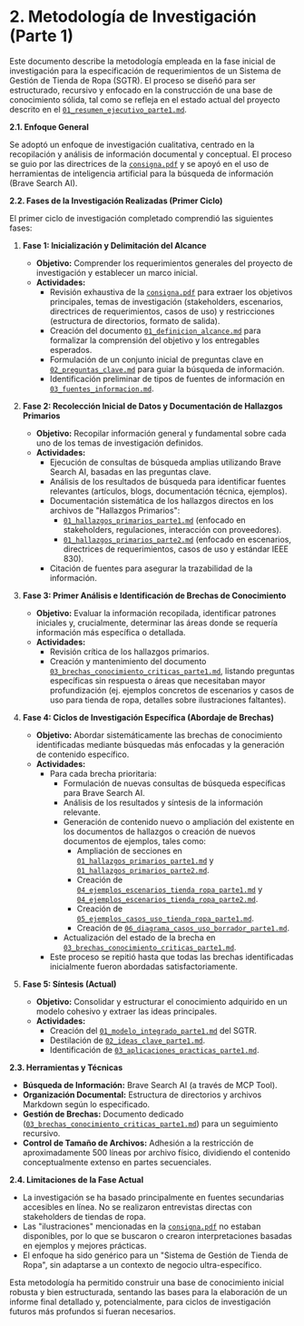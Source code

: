 # 2. Metodología de Investigación (Parte 1)

Este documento describe la metodología empleada en la fase inicial de investigación para la especificación de requerimientos de un Sistema de Gestión de Tienda de Ropa (SGTR). El proceso se diseñó para ser estructurado, recursivo y enfocado en la construcción de una base de conocimiento sólida, tal como se refleja en el estado actual del proyecto descrito en el [`01_resumen_ejecutivo_parte1.md`](./01_resumen_ejecutivo_parte1.md).

**2.1. Enfoque General**

Se adoptó un enfoque de investigación cualitativa, centrado en la recopilación y análisis de información documental y conceptual. El proceso se guio por las directrices de la [`consigna.pdf`](../../consigna.pdf) y se apoyó en el uso de herramientas de inteligencia artificial para la búsqueda de información (Brave Search AI).

**2.2. Fases de la Investigación Realizadas (Primer Ciclo)**

El primer ciclo de investigación completado comprendió las siguientes fases:

1.  **Fase 1: Inicialización y Delimitación del Alcance**
    *   **Objetivo:** Comprender los requerimientos generales del proyecto de investigación y establecer un marco inicial.
    *   **Actividades:**
        *   Revisión exhaustiva de la [`consigna.pdf`](../../consigna.pdf) para extraer los objetivos principales, temas de investigación (stakeholders, escenarios, directrices de requerimientos, casos de uso) y restricciones (estructura de directorios, formato de salida).
        *   Creación del documento [`01_definicion_alcance.md`](../01_initial_queries/01_definicion_alcance.md) para formalizar la comprensión del objetivo y los entregables esperados.
        *   Formulación de un conjunto inicial de preguntas clave en [`02_preguntas_clave.md`](../01_initial_queries/02_preguntas_clave.md) para guiar la búsqueda de información.
        *   Identificación preliminar de tipos de fuentes de información en [`03_fuentes_informacion.md`](../01_initial_queries/03_fuentes_informacion.md).

2.  **Fase 2: Recolección Inicial de Datos y Documentación de Hallazgos Primarios**
    *   **Objetivo:** Recopilar información general y fundamental sobre cada uno de los temas de investigación definidos.
    *   **Actividades:**
        *   Ejecución de consultas de búsqueda amplias utilizando Brave Search AI, basadas en las preguntas clave.
        *   Análisis de los resultados de búsqueda para identificar fuentes relevantes (artículos, blogs, documentación técnica, ejemplos).
        *   Documentación sistemática de los hallazgos directos en los archivos de "Hallazgos Primarios":
            *   [`01_hallazgos_primarios_parte1.md`](../02_data_collection/01_hallazgos_primarios_parte1.md) (enfocado en stakeholders, regulaciones, interacción con proveedores).
            *   [`01_hallazgos_primarios_parte2.md`](../02_data_collection/01_hallazgos_primarios_parte2.md) (enfocado en escenarios, directrices de requerimientos, casos de uso y estándar IEEE 830).
        *   Citación de fuentes para asegurar la trazabilidad de la información.

3.  **Fase 3: Primer Análisis e Identificación de Brechas de Conocimiento**
    *   **Objetivo:** Evaluar la información recopilada, identificar patrones iniciales y, crucialmente, determinar las áreas donde se requería información más específica o detallada.
    *   **Actividades:**
        *   Revisión crítica de los hallazgos primarios.
        *   Creación y mantenimiento del documento [`03_brechas_conocimiento_criticas_parte1.md`](../03_analysis/03_brechas_conocimiento_criticas_parte1.md), listando preguntas específicas sin respuesta o áreas que necesitaban mayor profundización (ej. ejemplos concretos de escenarios y casos de uso para tienda de ropa, detalles sobre ilustraciones faltantes).

4.  **Fase 4: Ciclos de Investigación Específica (Abordaje de Brechas)**
    *   **Objetivo:** Abordar sistemáticamente las brechas de conocimiento identificadas mediante búsquedas más enfocadas y la generación de contenido específico.
    *   **Actividades:**
        *   Para cada brecha prioritaria:
            *   Formulación de nuevas consultas de búsqueda específicas para Brave Search AI.
            *   Análisis de los resultados y síntesis de la información relevante.
            *   Generación de contenido nuevo o ampliación del existente en los documentos de hallazgos o creación de nuevos documentos de ejemplos, tales como:
                *   Ampliación de secciones en [`01_hallazgos_primarios_parte1.md`](../02_data_collection/01_hallazgos_primarios_parte1.md) y [`01_hallazgos_primarios_parte2.md`](../02_data_collection/01_hallazgos_primarios_parte2.md).
                *   Creación de [`04_ejemplos_escenarios_tienda_ropa_parte1.md`](../02_data_collection/04_ejemplos_escenarios_tienda_ropa_parte1.md) y [`04_ejemplos_escenarios_tienda_ropa_parte2.md`](../02_data_collection/04_ejemplos_escenarios_tienda_ropa_parte2.md).
                *   Creación de [`05_ejemplos_casos_uso_tienda_ropa_parte1.md`](../02_data_collection/05_ejemplos_casos_uso_tienda_ropa_parte1.md).
                *   Creación de [`06_diagrama_casos_uso_borrador_parte1.md`](../02_data_collection/06_diagrama_casos_uso_borrador_parte1.md).
            *   Actualización del estado de la brecha en [`03_brechas_conocimiento_criticas_parte1.md`](../03_analysis/03_brechas_conocimiento_criticas_parte1.md).
        *   Este proceso se repitió hasta que todas las brechas identificadas inicialmente fueron abordadas satisfactoriamente.

5.  **Fase 5: Síntesis (Actual)**
    *   **Objetivo:** Consolidar y estructurar el conocimiento adquirido en un modelo cohesivo y extraer las ideas principales.
    *   **Actividades:**
        *   Creación del [`01_modelo_integrado_parte1.md`](../04_synthesis/01_modelo_integrado_parte1.md) del SGTR.
        *   Destilación de [`02_ideas_clave_parte1.md`](../04_synthesis/02_ideas_clave_parte1.md).
        *   Identificación de [`03_aplicaciones_practicas_parte1.md`](../04_synthesis/03_aplicaciones_practicas_parte1.md).

**2.3. Herramientas y Técnicas**

*   **Búsqueda de Información:** Brave Search AI (a través de MCP Tool).
*   **Organización Documental:** Estructura de directorios y archivos Markdown según lo especificado.
*   **Gestión de Brechas:** Documento dedicado ([`03_brechas_conocimiento_criticas_parte1.md`](../03_analysis/03_brechas_conocimiento_criticas_parte1.md)) para un seguimiento recursivo.
*   **Control de Tamaño de Archivos:** Adhesión a la restricción de aproximadamente 500 líneas por archivo físico, dividiendo el contenido conceptualmente extenso en partes secuenciales.

**2.4. Limitaciones de la Fase Actual**

*   La investigación se ha basado principalmente en fuentes secundarias accesibles en línea. No se realizaron entrevistas directas con stakeholders de tiendas de ropa.
*   Las "ilustraciones" mencionadas en la [`consigna.pdf`](../../consigna.pdf) no estaban disponibles, por lo que se buscaron o crearon interpretaciones basadas en ejemplos y mejores prácticas.
*   El enfoque ha sido genérico para un "Sistema de Gestión de Tienda de Ropa", sin adaptarse a un contexto de negocio ultra-específico.

Esta metodología ha permitido construir una base de conocimiento inicial robusta y bien estructurada, sentando las bases para la elaboración de un informe final detallado y, potencialmente, para ciclos de investigación futuros más profundos si fueran necesarios.
